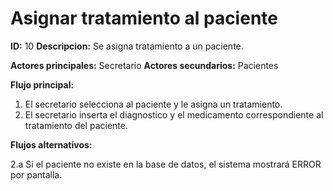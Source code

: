 # Asignar tratamiento al paciente

**ID:** 10 **Descripcion:** Se asigna tratamiento a un paciente.

**Actores principales:** Secretario **Actores secundarios:** Pacientes

**Flujo principal:**
1. El secretario selecciona al paciente y le asigna un tratamiento.
2. El secretario inserta el diagnostico y el medicamento correspondiente al tratamiento del paciente.

**Flujos alternativos:**

2.a Si el paciente no existe en la base de datos, el sistema mostrará ERROR por pantalla.
